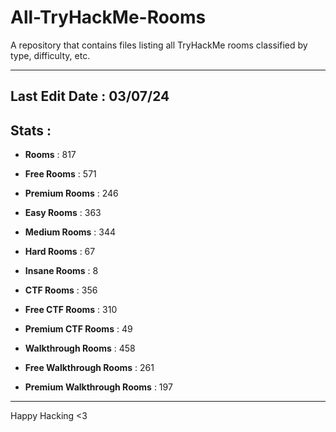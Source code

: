 # All-TryHackMe-Rooms
A repository that contains files listing all TryHackMe rooms classified by type, difficulty, etc.

----------------------------------------
**Last Edit Date** : 03/07/24
----------------------------------------

## Stats :
- **Rooms** : 817
- **Free Rooms** : 571
- **Premium Rooms** : 246

- **Easy Rooms** : 363
- **Medium Rooms** : 344
- **Hard Rooms** : 67
- **Insane Rooms** : 8

- **CTF Rooms** : 356
- **Free CTF Rooms** : 310
- **Premium CTF Rooms** : 49

- **Walkthrough Rooms** : 458
- **Free Walkthrough Rooms** : 261
- **Premium Walkthrough Rooms** : 197

----------------------------------------

Happy Hacking <3
